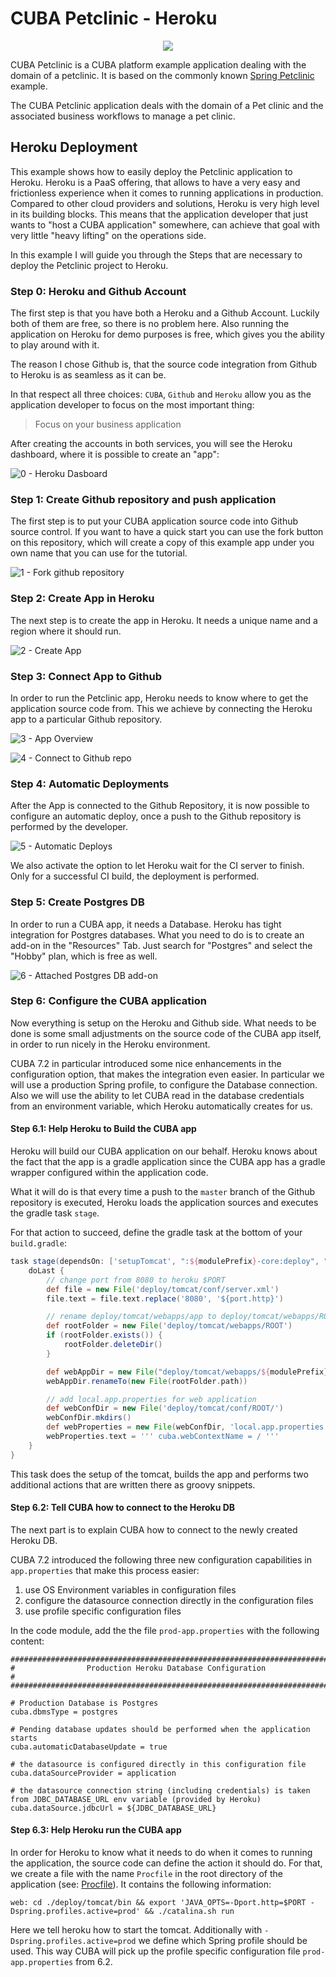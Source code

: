 # CUBA Petclinic - Heroku

<p align="center">
  <img src="https://github.com/cuba-platform/cuba-petclinic/blob/master/modules/web/themes/hover/branding/petclinic_logo_full.png"/>
</p>


CUBA Petclinic is a CUBA platform example application dealing with the domain of a petclinic. It is based on the commonly known [Spring Petclinic](https://github.com/spring-projects/spring-petclinic) example.

The CUBA Petclinic application deals with the domain of a Pet clinic and the associated business workflows to manage a pet clinic.

## Heroku Deployment

This example shows how to easily deploy the Petclinic application to Heroku. Heroku is a PaaS offering, that allows to
have a very easy and frictionless experience when it comes to running applications in production. Compared to other
cloud providers and solutions, Heroku is very high level in its building blocks. This means that the application developer
that just wants to "host a CUBA application" somewhere, can achieve that goal with very little "heavy lifting" on the 
operations side.

In this example I will guide you through the Steps that are necessary to deploy the Petclinic project to Heroku.

### Step 0: Heroku and Github Account

The first step is that you have both a Heroku and a Github Account. Luckily both of them are free, so there is no problem here.
Also running the application on Heroku for demo purposes is free, which gives you the ability to play around with it.

The reason I chose Github is, that the source code integration from Github to Heroku is as seamless as it can be. 

In that respect all three choices: `CUBA`, `Github` and `Heroku` allow you as the application developer to focus on the most 
important thing: 

> Focus on your business application

After creating the accounts in both services, you will see the Heroku dashboard, where it is possible to create an "app":

![0 - Heroku Dasboard](img/0-heroku-empty-dashboard.png)

### Step 1: Create Github repository and push application

The first step is to put your CUBA application source code into Github source control. If you want to have a quick start
you can use the fork button on this repository, which will create a copy of this example app under you own name that
you can use for the tutorial. 

![1 - Fork github repository](img/1-fork-github-repository.png)

### Step 2: Create App in Heroku

The next step is to create the app in Heroku. It needs a unique name and a region where it should run.

![2 - Create App](img/2-create-app.png)

### Step 3: Connect App to Github

In order to run the Petclinic app, Heroku needs to know where to get the application source code from. This we achieve
by connecting the Heroku app to a particular Github repository.

![3 - App Overview](img/3-app-overview.png)

![4 - Connect to Github repo](img/4-connect-to-github-search-repo.png)

### Step 4: Automatic Deployments

After the App is connected to the Github Repository, it is now possible to configure an automatic deploy, once
a push to the Github repository is performed by the developer.

![5 - Automatic Deploys](img/5-automatic-deploys.png)

We also activate the option to let Heroku wait for the CI server to finish. Only for a successful CI build, the deployment
is performed.

### Step 5: Create Postgres DB

In order to run a CUBA app, it needs a Database. Heroku has tight integration for Postgres databases. What you need to do
is to create an add-on in the "Resources" Tab. Just search for "Postgres" and select the "Hobby" plan, which is free as well.

![6 - Attached Postgres DB add-on](img/6-attached-postgres-db-addon.png)
  

### Step 6: Configure the CUBA application

Now everything is setup on the Heroku and Github side. What needs to be done is some small adjustments on the source code
of the CUBA app itself, in order to run nicely in the Heroku environment. 

CUBA 7.2 in particular introduced some nice enhancements in the configuration option, that makes the integration even easier. 
In particular we will use a production Spring profile, to configure the Database connection. 
Also we will use the ability to let CUBA read in the database credentials from an environment variable, which Heroku automatically
creates for us. 

#### Step 6.1: Help Heroku to Build the CUBA app

Heroku will build our CUBA application on our behalf. Heroku knows about the fact that the app is a gradle application since
the CUBA app has a gradle wrapper configured within the application code.

What it will do is that every time a push to the `master` branch of the Github repository is executed, Heroku loads
the application sources and executes the gradle task `stage`.

For that action to succeed, define the gradle task at the bottom of your `build.gradle`:

```groovy
task stage(dependsOn: ['setupTomcat', ":${modulePrefix}-core:deploy", ":${modulePrefix}-web:deploy"]) {
    doLast {
        // change port from 8080 to heroku $PORT
        def file = new File('deploy/tomcat/conf/server.xml')
        file.text = file.text.replace('8080', '${port.http}')

        // rename deploy/tomcat/webapps/app to deploy/tomcat/webapps/ROOT
        def rootFolder = new File('deploy/tomcat/webapps/ROOT')
        if (rootFolder.exists()) {
            rootFolder.deleteDir()
        }

        def webAppDir = new File("deploy/tomcat/webapps/${modulePrefix}")
        webAppDir.renameTo(new File(rootFolder.path))

        // add local.app.properties for web application
        def webConfDir = new File('deploy/tomcat/conf/ROOT/')
        webConfDir.mkdirs()
        def webProperties = new File(webConfDir, 'local.app.properties')
        webProperties.text = ''' cuba.webContextName = / '''
    }
}
```

This task does the setup of the tomcat, builds the app and performs two additional actions that are written there as
groovy snippets.

#### Step 6.2: Tell CUBA how to connect to the Heroku DB

The next part is to explain CUBA how to connect to the newly created Heroku DB.

CUBA 7.2 introduced the following three new configuration capabilities in  `app.properties` that make this process easier:

1. use OS Environment variables in configuration files
2. configure the datasource connection directly in the configuration files
3. use profile specific configuration files

In the code module, add the the file `prod-app.properties` with the following content:

```properties
###############################################################################
#                Production Heroku Database Configuration                     #
###############################################################################

# Production Database is Postgres
cuba.dbmsType = postgres

# Pending database updates should be performed when the application starts
cuba.automaticDatabaseUpdate = true

# the datasource is configured directly in this configuration file
cuba.dataSourceProvider = application

# the datasource connection string (including credentials) is taken from JDBC_DATABASE_URL env variable (provided by Heroku)
cuba.dataSource.jdbcUrl = ${JDBC_DATABASE_URL}
```


#### Step 6.3: Help Heroku run the CUBA app

In order for Heroku to know what it needs to do when it comes to running the application, the source code can define
the action it should do. For that, we create a file with the name `Procfile` in the root directory of the application 
(see: [Procfile](Procfile)). It contains the following information:

```
web: cd ./deploy/tomcat/bin && export 'JAVA_OPTS=-Dport.http=$PORT -Dspring.profiles.active=prod' && ./catalina.sh run
```
Here we tell heroku how to start the tomcat. Additionally with `-Dspring.profiles.active=prod` we define which Spring
profile should be used. This way CUBA will pick up the profile specific configuration file `prod-app.properties` from 6.2.
